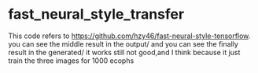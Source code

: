 # fast_neural_style_transfer
This code refers to https://github.com/hzy46/fast-neural-style-tensorflow. 
you can see the middle result in the output/
and you can see the finally result in the generated/
it works still not good,and I think because it just train the three images for 1000 ecophs

